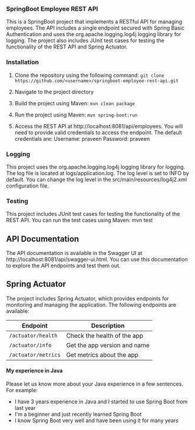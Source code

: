 ### SpringBoot Employee REST API
This is a SpringBoot project that implements a RESTful API for managing employees. 
The API includes a single endpoint secured with Spring Basic Authentication and uses the org.apache.logging.log4j logging library for logging. 
The project also includes JUnit test cases for testing the functionality of the REST API and Spring Actuator.


### Installation
1. Clone the repository using the following command:
	`git clone https://github.com/<username>/springboot-employee-rest-api.git`
	
2. Navigate to the project directory
	
3. Build the project using Maven:
	`mvn clean package`
	
4. Run the project using Maven:
	`mvn spring-boot:run`

5. Access the REST API at http://localhost:8081/api/employees. 
	You will need to provide valid credentials to access the endpoint. 
	The default credentials are:
		Username: praveen
		Password: praveen
		
### Logging

This project uses the org.apache.logging.log4j logging library for logging. 
The log file is located at logs/application.log. The log level is set to INFO by default. 
You can change the log level in the src/main/resources/log4j2.xml configuration file.

### Testing
This project includes JUnit test cases for testing the functionality of the REST API. You can run the test cases using Maven:
	mvn test
	
## API Documentation

The API documentation is available in the Swagger UI at http://localhost:8081/api/swagger-ui.html. 
You can use this documentation to explore the API endpoints and test them out.

## Spring Actuator
The project includes Spring Actuator, which provides endpoints for monitoring and managing the application. 
The following endpoints are available:

| Endpoint             | Description                  | 
| ------------------   | ---------------------------- |
| `/actuator/health`   | Check the health of the app  | 
| `/actuator/info`     | Get the app version and name | 
| `/actuator/metrics`  | Get metrics about the app    | 


#### My experience in Java

Please let us know more about your Java experience in a few sentences. For example:

- I have 3 years experience in Java and I started to use Spring Boot from last year
- I'm a beginner and just recently learned Spring Boot
- I know Spring Boot very well and have been using it for many years
